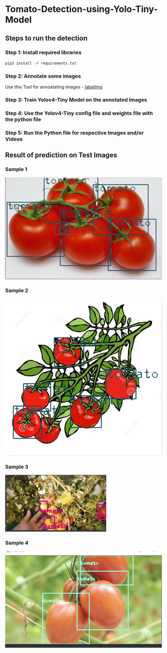 # Tomato-Detection-using-Yolo-Tiny-Model

## Steps to run the detection

### Step 1: Install required libraries

``` python
pip3 install -r requirements.txt
```

### Step 2: Annotate some images

Use this Tool for annoatating Images - [labelImg](https://tzutalin.github.io/labelImg/)

### Step 3: Train Yolov4-Tiny Model on the annotated Images

### Step 4: Use the Yolov4-Tiny config file and weights file with the python file

### Step 5: Run the Python file for respective Images and/or Videos 

## Result of prediction on Test Images

### Sample 1
![](Resulted%20Test%20Images/1.jpeg)

### Sample 2
![](Resulted%20Test%20Images/2.jpeg)

### Sample 3
![](Resulted%20Test%20Images/3.jpeg)

### Sample 4
![](Resulted%20Test%20Images/4.jpeg)
